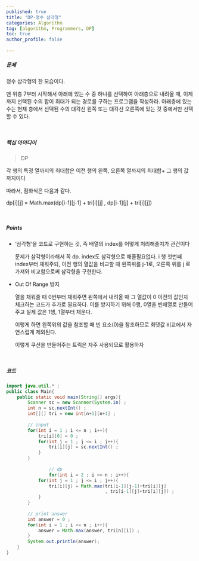 ```yaml
---
published: true
title: "DP-정수 삼각형" 
categories: Algorithm 
tag: [algorithm, Programmers, DP] 
toc: true
author_profile: false 
  
---
```




##### 문제

정수 삼각형의 한 모습이다.

맨 위층 7부터 시작해서 아래에 있는 수 중 하나를 선택하여 아래층으로 내려올 때, 이제까지 선택된 수의 합이 최대가 되는 경로를 구하는 프로그램을 작성하라. 아래층에 있는 수는 현재 층에서 선택된 수의 대각선 왼쪽 또는 대각선 오른쪽에 있는 것 중에서만 선택할 수 있다.

<br>



##### 핵심 아이디어

> DP

각 행의 특정 열까지의 최대합은 이전 행의 왼쪽, 오른쪽 열까지의 최대합+ 그 행의 값 까지이다

따라서, 점화식은 다음과 같다.

dp[i][j] = Math.max(dp[i-1][j-1] + tri[i][j] , dp[i-1][j] + tri[i][j])

<br>



##### Points

- ‘삼각형‘을 코드로 구현하는 것, 즉 배열의 index를 어떻게 처리해줄지가 관건이다

  문제가 삼각형이라해서 꼭 dp. index도 삼각형으로 해줄필요없다. i 행 첫번째 index부터 채워주되, 이전 행의 열값을 비교할 때 왼쪽위를 j-1로, 오른쪽 위를 j 로 가져와 비교함으로써 삼각형을 구현한다.

- Out Of Range 방지

  열을 채워줄 때 0번부터 채워주면 왼쪽에서 내려올 때 그 열값이 0 이전의 값인지 체크하는 코드가 추가로 필요하다. 이를 방지하기 위해 0행, 0열을 빈배열로 만들어주고 실제 값은 1행, 1열부터 채운다.

  이렇게 하면 왼쪽위의 값을 참조할 때 빈 요소(0)을 참조하므로 최댓값 비교에서 자연스럽게 제외된다.

  이렇게 쿠션을 만들어주는 트릭은 자주 사용되므로 활용하자

<br>



##### 코드

```java
import java.util.* ;
public class Main{
    public static void main(String[] args){
        Scanner sc = new Scanner(System.in) ; 
        int n = sc.nextInt() ; 
        int[][] tri = new int[n+1][n+1] ; 
        
        // input 
        for(int i = 1 ; i <= n ; i++){
            tri[i][0] = 0 ; 
            for(int j = 1 ; j <= i ; j++){
                tri[i][j] = sc.nextInt() ; 
            }
        }
        
				// dp 
				for(int i = 2 ; i <= n ; i++){
            for(int j = 1 ; j <= i ; j++){
                tri[i][j] = Math.max(tri[i-1][j-1]+tri[i][j] 
                                     , tri[i-1][j]+tri[i][j]) ; 
            }    
        }
        
        // print answer
        int answer = 0 ; 
        for(int i = 1 ; i <= n ; i++){
            answer = Math.max(answer, tri[n][i]) ; 
        }
        System.out.println(answer); 
    }
}
```

<br>

